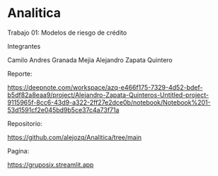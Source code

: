 # Analitica

 Trabajo 01: Modelos de riesgo de crédito


Integrantes

Camilo Andres Granada Mejia
Alejandro Zapata Quintero

Reporte:

https://deepnote.com/workspace/azq-e466f175-7329-4d52-bdef-b5df82a8eaa9/project/Alejandro-Zapata-Quinteros-Untitled-project-9115965f-8cc6-43d9-a322-2ff27e2dce0b/notebook/Notebook%201-53d1591cf2e045bd9b5ce37c4a73f71a

Repositorio:

https://github.com/alejozq/Analitica/tree/main

Pagina:

https://gruposix.streamlit.app
